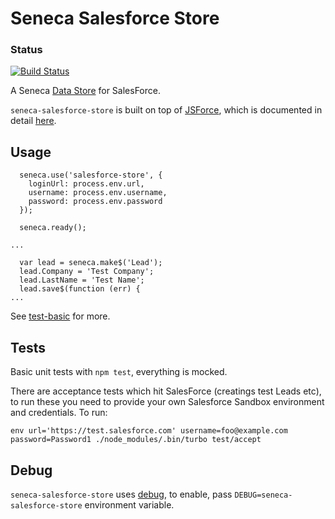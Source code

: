 # Seneca Salesforce Store

### Status
[![Build Status](https://travis-ci.org/nearform/seneca-salesforce-store.png)](https://travis-ci.org/nearform/seneca-salesforce-store)

A Seneca [Data Store](https://github.com/rjrodger/seneca/blob/master/doc/data-store.md) for SalesForce. 

`seneca-salesforce-store` is built on top of [JSForce](https://www.npmjs.com/package/jsforce), which is documented in detail [here](https://jsforce.github.io/document/).

## Usage

```
  seneca.use('salesforce-store', {
    loginUrl: process.env.url,
    username: process.env.username,
    password: process.env.password
  });

  seneca.ready();

...

  var lead = seneca.make$('Lead');
  lead.Company = 'Test Company';
  lead.LastName = 'Test Name';
  lead.save$(function (err) {
...

```

See [test-basic](test/accept/test-basic.js') for more.

## Tests

Basic unit tests with `npm test`, everything is mocked.

There are acceptance tests which hit SalesForce (creatings test Leads etc), to run these you need to provide your own Salesforce Sandbox environment and credentials. To run:

```
env url='https://test.salesforce.com' username=foo@example.com password=Password1 ./node_modules/.bin/turbo test/accept
```

## Debug

`seneca-salesforce-store` uses [debug](https://www.npmjs.com/package/debug), to enable, pass `DEBUG=seneca-salesforce-store` environment variable.
